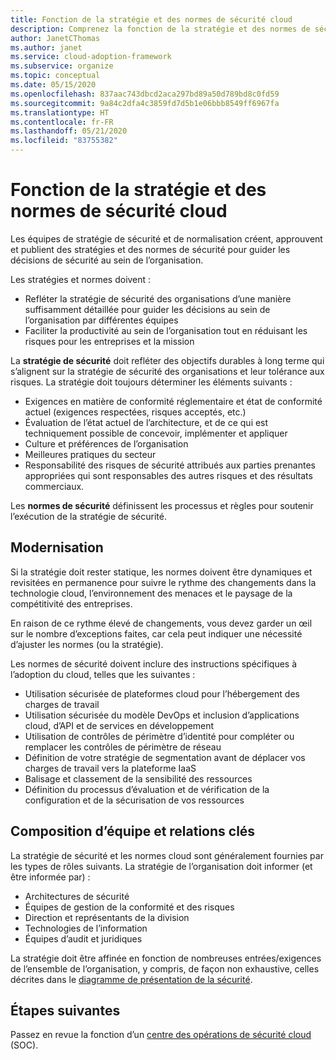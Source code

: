 ```yaml
---
title: Fonction de la stratégie et des normes de sécurité cloud
description: Comprenez la fonction de la stratégie et des normes de sécurité cloud.
author: JanetCThomas
ms.author: janet
ms.service: cloud-adoption-framework
ms.subservice: organize
ms.topic: conceptual
ms.date: 05/15/2020
ms.openlocfilehash: 837aac743dbcd2aca297bd89a50d789bd8c0fd59
ms.sourcegitcommit: 9a84c2dfa4c3859fd7d5b1e06bbb8549ff6967fa
ms.translationtype: HT
ms.contentlocale: fr-FR
ms.lasthandoff: 05/21/2020
ms.locfileid: "83755382"
---
```

# <a name="function-of-cloud-security-policy-and-standards"></a>Fonction de la stratégie et des normes de sécurité cloud

Les équipes de stratégie de sécurité et de normalisation créent, approuvent et publient des stratégies et des normes de sécurité pour guider les décisions de sécurité au sein de l’organisation.

Les stratégies et normes doivent :

- Refléter la stratégie de sécurité des organisations d’une manière suffisamment détaillée pour guider les décisions au sein de l’organisation par différentes équipes
- Faciliter la productivité au sein de l’organisation tout en réduisant les risques pour les entreprises et la mission

La **stratégie de sécurité** doit refléter des objectifs durables à long terme qui s’alignent sur la stratégie de sécurité des organisations et leur tolérance aux risques. La stratégie doit toujours déterminer les éléments suivants :

- Exigences en matière de conformité réglementaire et état de conformité actuel (exigences respectées, risques acceptés, etc.)
- Évaluation de l’état actuel de l’architecture, et de ce qui est techniquement possible de concevoir, implémenter et appliquer
- Culture et préférences de l’organisation
- Meilleures pratiques du secteur
- Responsabilité des risques de sécurité attribués aux parties prenantes appropriées qui sont responsables des autres risques et des résultats commerciaux.

Les **normes de sécurité** définissent les processus et règles pour soutenir l’exécution de la stratégie de sécurité.

## <a name="modernization"></a>Modernisation

Si la stratégie doit rester statique, les normes doivent être dynamiques et revisitées en permanence pour suivre le rythme des changements dans la technologie cloud, l’environnement des menaces et le paysage de la compétitivité des entreprises.

En raison de ce rythme élevé de changements, vous devez garder un œil sur le nombre d’exceptions faites, car cela peut indiquer une nécessité d’ajuster les normes (ou la stratégie).

Les normes de sécurité doivent inclure des instructions spécifiques à l’adoption du cloud, telles que les suivantes :

- Utilisation sécurisée de plateformes cloud pour l’hébergement des charges de travail
- Utilisation sécurisée du modèle DevOps et inclusion d’applications cloud, d’API et de services en développement
- Utilisation de contrôles de périmètre d’identité pour compléter ou remplacer les contrôles de périmètre de réseau
- Définition de votre stratégie de segmentation avant de déplacer vos charges de travail vers la plateforme IaaS
- Balisage et classement de la sensibilité des ressources
- Définition du processus d’évaluation et de vérification de la configuration et de la sécurisation de vos ressources

## <a name="team-composition-and-key-relationships"></a>Composition d’équipe et relations clés

La stratégie de sécurité et les normes cloud sont généralement fournies par les types de rôles suivants. La stratégie de l’organisation doit informer (et être informée par) :

- Architectures de sécurité
- Équipes de gestion de la conformité et des risques
- Direction et représentants de la division
- Technologies de l’information
- Équipes d’audit et juridiques

La stratégie doit être affinée en fonction de nombreuses entrées/exigences de l’ensemble de l’organisation, y compris, de façon non exhaustive, celles décrites dans le [diagramme de présentation de la sécurité](./cloud-security.md).

## <a name="next-steps"></a>Étapes suivantes

Passez en revue la fonction d’un [centre des opérations de sécurité cloud](./cloud-security-operations-center.md) (SOC).
